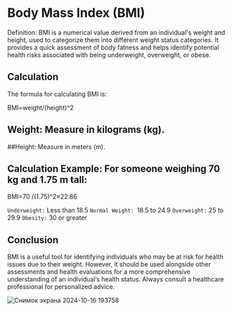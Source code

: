 # Body Mass Index (BMI)
Definition: BMI is a numerical value derived from an individual's weight and height, used to categorize them into different weight status categories. It provides a quick assessment of body fatness and helps identify potential health risks associated with being underweight, overweight, or obese.

## Calculation
The formula for calculating BMI is:

BMI=weight/(height)^2

## Weight: Measure in kilograms (kg).
##Height: Measure in meters (m).
## Calculation Example: For someone weighing 70 kg and 1.75 m tall:
BMI=70 /(1.75)^2≈22.86

``Underweight:`` Less than 18.5
``Normal Weight: ``18.5 to 24.9
``Overweight:`` 25 to 29.9
``Obesity:`` 30 or greater

## Conclusion 
BMI is a useful tool for identifying individuals who may be at risk for health issues due to their weight. 
However, it should be used alongside other assessments and health evaluations for a more comprehensive understanding of an individual’s health status.
Always consult a healthcare professional for personalized advice.


![Снимок экрана 2024-10-16 193758](https://github.com/user-attachments/assets/48752570-e617-4b43-a6bc-5a679cf48404)
